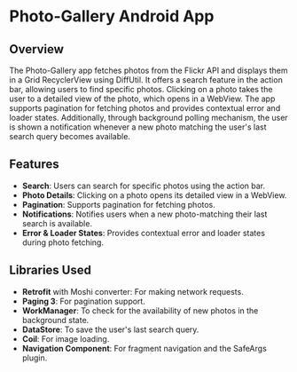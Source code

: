# Photo-Gallery Android App

## Overview
The Photo-Gallery app fetches photos from the Flickr API and displays them in a Grid RecyclerView using DiffUtil. It offers a search feature in the action bar, allowing users to find specific photos. Clicking on a photo takes the user to a detailed view of the photo, which opens in a WebView. The app supports pagination for fetching photos and provides contextual error and loader states. Additionally, through background polling mechanism, the user is shown a notification whenever a new photo matching the user's last search query becomes available.

## Features
- **Search**: Users can search for specific photos using the action bar.
- **Photo Details**: Clicking on a photo opens its detailed view in a WebView.
- **Pagination**: Supports pagination for fetching photos.
- **Notifications**: Notifies users when a new photo-matching their last search is available.
- **Error & Loader States**: Provides contextual error and loader states during photo fetching.

## Libraries Used
- **Retrofit** with Moshi converter: For making network requests.
- **Paging 3**: For pagination support.
- **WorkManager**: To check for the availability of new photos in the background state.
- **DataStore**: To save the user's last search query.
- **Coil**: For image loading.
- **Navigation Component**: For fragment navigation and the SafeArgs plugin.
